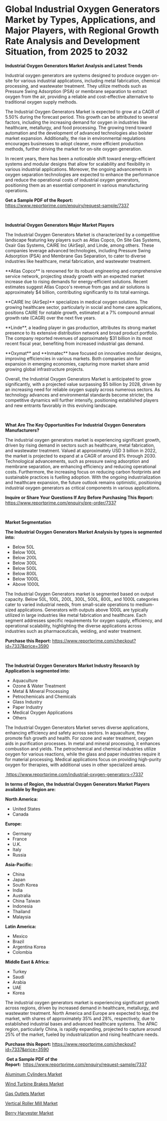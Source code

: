 <p><h1>Global Industrial Oxygen Generators Market by Types, Applications, and Major Players, with Regional Growth Rate Analysis and Development Situation, from 2025 to 2032</h1></p><p><strong>Industrial Oxygen Generators Market Analysis and Latest Trends</strong></p>
<p><p>Industrial oxygen generators are systems designed to produce oxygen on-site for various industrial applications, including metal fabrication, chemical processing, and wastewater treatment. They utilize methods such as Pressure Swing Adsorption (PSA) or membrane separation to extract oxygen from the air, providing a reliable and cost-effective alternative to traditional oxygen supply methods.</p><p>The Industrial Oxygen Generators Market is expected to grow at a CAGR of 5.50% during the forecast period. This growth can be attributed to several factors, including the increasing demand for oxygen in industries like healthcare, metallurgy, and food processing. The growing trend toward automation and the development of advanced technologies also bolster market expansion. Additionally, the rise in environmental regulations encourages businesses to adopt cleaner, more efficient production methods, further driving the market for on-site oxygen generation.</p><p>In recent years, there has been a noticeable shift toward energy-efficient systems and modular designs that allow for scalability and flexibility in various industrial applications. Moreover, the ongoing advancements in oxygen separation technologies are expected to enhance the performance and reduce the operational costs of industrial oxygen generators, positioning them as an essential component in various manufacturing operations.</p></p>
<p><strong>Get a Sample PDF of the Report:&nbsp;</strong> <a href="https://www.reportprime.com/enquiry/request-sample/7337?utm_campaign=32&utm_medium=2&utm_source=Github&utm_content=ia&utm_term=19032025&utm_id=industrial-oxygen-generators">https://www.reportprime.com/enquiry/request-sample/7337</a></p>
<p>&nbsp;</p>
<p><strong>Industrial Oxygen Generators Major Market Players</strong></p>
<p><p>The Industrial Oxygen Generators Market is characterized by a competitive landscape featuring key players such as Atlas Copco, On Site Gas Systems, Oxair Gas Systems, CAIRE Inc (AirSep), and Linde, among others. These companies leverage advanced technologies, including Pressure Swing Adsorption (PSA) and Membrane Gas Separation, to cater to diverse industries like healthcare, metal fabrication, and wastewater treatment.</p><p>**Atlas Copco** is renowned for its robust engineering and comprehensive service network, projecting steady growth with an expected market increase due to rising demands for energy-efficient solutions. Recent estimates suggest Atlas Copco's revenue from gas and air solutions is approximately $4 billion, contributing significantly to its total earnings.</p><p>**CAIRE Inc (AirSep)** specializes in medical oxygen solutions. The growing healthcare sector, particularly in social and home care applications, positions CAIRE for notable growth, estimated at a 7% compound annual growth rate (CAGR) over the next five years.</p><p>**Linde**, a leading player in gas production, attributes its strong market presence to its extensive distribution network and broad product portfolio. The company reported revenues of approximately $31 billion in its most recent fiscal year, benefiting from increased industrial gas demand.</p><p>**Oxymat** and **Inmatec** have focused on innovative modular designs, improving efficiencies in various markets. Both companies aim for expansion in emerging economies, capturing more market share amid growing global infrastructure projects.</p><p>Overall, the Industrial Oxygen Generators Market is anticipated to grow significantly, with a projected value surpassing $5 billion by 2028, driven by an increasing need for reliable oxygen supply across numerous sectors. As technology advances and environmental standards become stricter, the competitive dynamics will further intensify, positioning established players and new entrants favorably in this evolving landscape.</p></p>
<p>&nbsp;</p>
<p><strong>What Are The Key Opportunities For Industrial Oxygen Generators Manufacturers?</strong></p>
<p><p>The industrial oxygen generators market is experiencing significant growth, driven by rising demand in sectors such as healthcare, metal fabrication, and wastewater treatment. Valued at approximately USD 3 billion in 2022, the market is projected to expand at a CAGR of around 8% through 2030. Technological advancements, such as pressure swing adsorption and membrane separation, are enhancing efficiency and reducing operational costs. Furthermore, the increasing focus on reducing carbon footprints and sustainable practices is fuelling adoption. With the ongoing industrialization and healthcare expansion, the future outlook remains optimistic, positioning industrial oxygen generators as critical components in various applications.</p></p>
<p><strong>Inquire or Share Your Questions If Any Before Purchasing This Report:</strong> <a href="https://www.reportprime.com/enquiry/pre-order/7337?utm_campaign=32&utm_medium=2&utm_source=Github&utm_content=ia&utm_term=19032025&utm_id=industrial-oxygen-generators">https://www.reportprime.com/enquiry/pre-order/7337</a></p>
<p>&nbsp;</p>
<p><strong>Market Segmentation</strong></p>
<p><strong>The Industrial Oxygen Generators Market Analysis by types is segmented into:</strong></p>
<p><ul><li>Below 50L</li><li>Below 100L</li><li>Below 200L</li><li>Below 300L</li><li>Below 500L</li><li>Below 800L</li><li>Below 1000L</li><li>Above 1000L</li></ul></p>
<p><p>The Industrial Oxygen Generators market is segmented based on output capacity. Below 50L, 100L, 200L, 300L, 500L, 800L, and 1000L categories cater to varied industrial needs, from small-scale operations to medium-sized applications. Generators with outputs above 1000L are typically utilized in large industries like metal fabrication and healthcare. Each segment addresses specific requirements for oxygen supply, efficiency, and operational scalability, highlighting the diverse applications across industries such as pharmaceuticals, welding, and water treatment.</p></p>
<p><strong>Purchase this Report:&nbsp;</strong><a href="https://www.reportprime.com/checkout?id=7337&price=3590&utm_campaign=32&utm_medium=2&utm_source=Github&utm_content=ia&utm_term=19032025&utm_id=industrial-oxygen-generators">https://www.reportprime.com/checkout?id=7337&price=3590</a></p>
<p>&nbsp;</p>
<p><strong>The Industrial Oxygen Generators Market Industry Research by Application is segmented into:</strong></p>
<p><ul><li>Aquaculture</li><li>Ozone & Water Treatment</li><li>Metal & Mineral Processing</li><li>Petrochemicals and Chemicals</li><li>Glass Industry</li><li>Paper Industry</li><li>Medical Oxygen Applications</li><li>Others</li></ul></p>
<p><p>The Industrial Oxygen Generators Market serves diverse applications, enhancing efficiency and safety across sectors. In aquaculture, they promote fish growth and health. For ozone and water treatment, oxygen aids in purification processes. In metal and mineral processing, it enhances combustion and yields. The petrochemical and chemical industries utilize oxygen for various reactions, while the glass and paper industries require it for material processing. Medical applications focus on providing high-purity oxygen for therapies, with additional uses in other specialized areas.</p></p>
<p><a href="https://www.reportprime.com/industrial-oxygen-generators-r7337?utm_campaign=32&utm_medium=2&utm_source=Github&utm_content=ia&utm_term=19032025&utm_id=industrial-oxygen-generators">&nbsp;https://www.reportprime.com/industrial-oxygen-generators-r7337</a></p>
<p><strong>In terms of Region, the Industrial Oxygen Generators Market Players available by Region are:</strong></p>
<p>
    <p> <strong> North America: </strong>
        <ul>
            <li>United States</li>
            <li>Canada</li>
        </ul>
        </p> 
    <p> <strong> Europe: </strong>
        <ul>
            <li>Germany</li>
            <li>France</li>
            <li>U.K.</li>
            <li>Italy</li>
            <li>Russia</li>
        </ul>
        </p> 
    <p> <strong> Asia-Pacific: </strong>
        <ul>
            <li>China</li>
            <li>Japan</li>
            <li>South Korea</li>
            <li>India</li>
            <li>Australia</li>
            <li>China Taiwan</li>
            <li>Indonesia</li>
            <li>Thailand</li>
            <li>Malaysia</li>
        </ul>
        </p> 
    <p> <strong> Latin America: </strong>
        <ul>
            <li>Mexico</li>
            <li>Brazil</li>
            <li>Argentina Korea</li>
            <li>Colombia</li>
        </ul>
        </p> 
    <p> <strong> Middle East & Africa: </strong>
        <ul>
            <li>Turkey</li>
            <li>Saudi</li>
            <li>Arabia</li>
            <li>UAE</li>
            <li>Korea</li>
        </ul>
    </p>
    </p>
<p><p>The industrial oxygen generators market is experiencing significant growth across regions, driven by increased demand in healthcare, metallurgy, and wastewater treatment. North America and Europe are expected to lead the market, with shares of approximately 35% and 28%, respectively, due to established industrial bases and advanced healthcare systems. The APAC region, particularly China, is rapidly expanding, projected to capture around 25% of the market, fueled by industrialization and rising healthcare needs.</p></p>
<p><strong>Purchase this Report: </strong><a href="https://www.reportprime.com/checkout?id=7337&price=3590&utm_campaign=32&utm_medium=2&utm_source=Github&utm_content=ia&utm_term=19032025&utm_id=industrial-oxygen-generators">https://www.reportprime.com/checkout?id=7337&price=3590</a></p>
<p>&nbsp;<strong>Get a Sample PDF of the Report:&nbsp;&nbsp;</strong><a href="https://www.reportprime.com/enquiry/request-sample/7337?utm_campaign=32&utm_medium=2&utm_source=Github&utm_content=ia&utm_term=19032025&utm_id=industrial-oxygen-generators">https://www.reportprime.com/enquiry/request-sample/7337</a></p>
<p><strong></strong></p>
<p><p><a href="https://github.com/supicweg/Market-Research-Report-List-1/blob/main/aluminum-cylinders-market.md?utm_campaign=32&utm_medium=2&utm_source=Github&utm_content=ia&utm_term=19032025&utm_id=industrial-oxygen-generators">Aluminum Cylinders Market</a></p><p><a href="https://github.com/saeiddaemo/Market-Research-Report-List-1/blob/main/wind-turbine-brakes-market.md?utm_campaign=32&utm_medium=2&utm_source=Github&utm_content=ia&utm_term=19032025&utm_id=industrial-oxygen-generators">Wind Turbine Brakes Market</a></p><p><a href="https://github.com/shopovdjondo/Market-Research-Report-List-1/blob/main/gas-outlets-market.md?utm_campaign=32&utm_medium=2&utm_source=Github&utm_content=ia&utm_term=19032025&utm_id=industrial-oxygen-generators">Gas Outlets Market</a></p><p><a href="https://github.com/boccalyver5k/Market-Research-Report-List-1/blob/main/vertical-roller-mill-market.md?utm_campaign=32&utm_medium=2&utm_source=Github&utm_content=ia&utm_term=19032025&utm_id=industrial-oxygen-generators">Vertical Roller Mill Market</a></p><p><a href="https://github.com/plawragarile/Market-Research-Report-List-1/blob/main/berry-harvester-market.md?utm_campaign=32&utm_medium=2&utm_source=Github&utm_content=ia&utm_term=19032025&utm_id=industrial-oxygen-generators">Berry Harvester Market</a></p></p>
